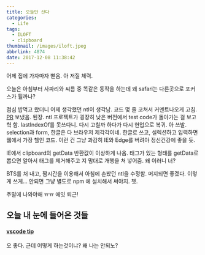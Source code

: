 ```yaml
---
title: 오늘만 산다
categories:
  - Life
tags:
  - ILOFT
  - clipboard
thumbnail: /images/iloft.jpeg
abbrlink: 4874
date: 2017-12-08 11:38:42
---
```


어제 집에 가자마자 뻗음. 아 저질 체력.

오늘은 아침부터 사파리와 씨름 중
똑같은 동작을 하는데 왜 safari는 다른곳으로 포커스가 튈까나?

점심 밥먹고 왔더니 어제 생각했던 ntl이 생각남.
코드 몇 줄 코쳐서 커멘트나오게 고침.
[PR](https://github.com/ruyadorno/ntl/pull/13) 보냈음.
된장. ntl 프로젝트가 굉장히 낮은 버전에서 test code가 돌아가는 걸 보고 헉 함.
lastIndexOf를 못쓰다니. 다시 고칠까 하다가 다시 현업으로 복귀.
아 쓰발. selection과 form, 한글은 다 브라우저 제각각이네.
한글로 쓰고, 셀렉션하고 입력하면 웹에서 가장 헬인 코드. 이런 건 그냥 과감히 IE와 Edge를 버려야 정신건강에 좋을 듯.

IE에서 clipboard의 getData 반환값이 이상하게 나옴.
태그가 있는 형태를 getData로 뽑으면 알아서 태그를 제거해주고 지 맘대로 개행을 쳐 넣어줌.
왜 이러니 너?

BTS를 처 내고,
짬시간을 이용해서 아침에 손봤던 ntl을 수정함.
머지되면 좋겠다. 이렇게 쓰게...
안되면 그냥 별도로 npm 에 설치해서 써야지. 쳇.

주말에 나와야해 ㅠㅠ 
에잇 퇴근!

## 오늘 내 눈에 들어온 것들
#### [vscode tip](https://twitter.com/code/status/938825465988636676)
오 좋다. 근데 어떻게 하는것이냐? 왜 나는 안되노?

